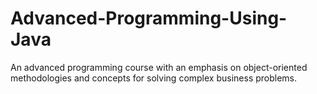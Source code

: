 # Advanced-Programming-Using-Java
An advanced programming course with an emphasis on object-oriented methodologies and concepts for solving complex business problems.
